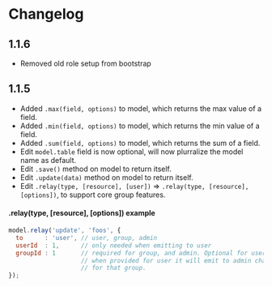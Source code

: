 # Changelog

## 1.1.6

 - Removed old role setup from bootstrap

## 1.1.5

 - Added `.max(field, options)` to model, which returns the max value of a field.
 - Added `.min(field, options)` to model, which returns the min value of a field.
 - Added `.sum(field, options)` to model, which returns the sum of a field.
 - Edit `model.table` field is now optional, will now plurralize the model name as default.
 - Edit `.save()` method on model to return itself.
 - Edit `.update(data)` method on model to return itself.
 - Edit `.relay(type, [resource], [user])` => `.relay(type, [resource], [options])`, to support core group features.

#### .relay(type, [resource], [options]) example

```js
model.relay('update', 'foos', {
  to      : 'user', // user, group, admin
  userId  : 1,      // only needed when emitting to user
  groupId : 1       // required for group, and admin. Optional for user.
                    // when provided for user it will emit to admin channel
                    // for that group.
});
```
